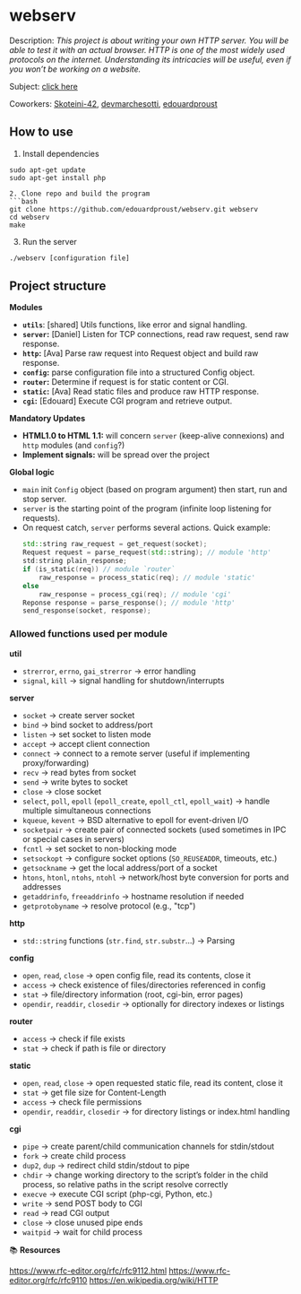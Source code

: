 # webserv

Description: *This project is about writing your own HTTP server. You will be able to test it with an actual browser. HTTP is one of the most widely used protocols on the internet. Understanding its intricacies will be useful, even if you won’t be working on a website.*

Subject: [click here](subject/en.subject.pdf)

Coworkers: [Skoteini-42](https://github.com/Skoteini-42), [devmarchesotti](https://github.com/devmarchesotti), [edouardproust](https://github.com/edouardproust)

## How to use

1. Install dependencies
```
sudo apt-get update
sudo apt-get install php

2. Clone repo and build the program
```bash
git clone https://github.com/edouardproust/webserv.git webserv
cd webserv
make
```

3. Run the server
```bash
./webserv [configuration file]
```

## Project structure

**Modules**
- **`utils`**: [shared] Utils functions, like error and signal handling.
- **`server`:** [Daniel] Listen for TCP connections, read raw request, send raw response.
- **`http`:** [Ava] Parse raw request into Request object and build raw response.
- **`config`:** parse configuration file into a structured Config object.
- **`router`:** Determine if request is for static content or CGI.
- **`static`:** [Ava] Read static files and produce raw HTTP response.
- **`cgi`:** [Edouard] Execute CGI program and retrieve output.

**Mandatory Updates**
- **HTML1.0 to HTML 1.1:** will concern `server` (keep-alive connexions) and `http` modules (and `config`?)
- **Implement signals:** will be spread over the project

**Global logic**
- `main` init `Config` object (based on program argument) then start, run and stop server.
- `server` is the starting point of the program (infinite loop listening for requests).
- On request catch, `server` performs several actions. Quick example:
	```cpp
	std::string raw_request = get_request(socket);
	Request request = parse_request(std::string); // module 'http'
	std:string plain_response;
	if (is_static(req)) // module `router`
		raw_response = process_static(req); // module 'static'
	else
		raw_response = process_cgi(req); // module 'cgi'
	Reponse response = parse_response(); // module 'http'
	send_response(socket, response);
	```

### Allowed functions used per module

**util**
- `strerror`, `errno`, `gai_strerror` → error handling
- `signal`, `kill` → signal handling for shutdown/interrupts

**server**

- `socket` → create server socket
- `bind` → bind socket to address/port
- `listen` → set socket to listen mode
- `accept` → accept client connection
- `connect` → connect to a remote server (useful if implementing proxy/forwarding)
- `recv` → read bytes from socket
- `send` → write bytes to socket
- `close` → close socket
- `select`, `poll`, `epoll` (`epoll_create`, `epoll_ctl`, `epoll_wait`) → handle multiple simultaneous connections
- `kqueue`, `kevent` → BSD alternative to epoll for event-driven I/O
- `socketpair` → create pair of connected sockets (used sometimes in IPC or special cases in servers)
- `fcntl` → set socket to non-blocking mode
- `setsockopt` → configure socket options (`SO_REUSEADDR`, timeouts, etc.)
- `getsockname` → get the local address/port of a socket
- `htons`, `htonl`, `ntohs`, `ntohl` → network/host byte conversion for ports and addresses
- `getaddrinfo`, `freeaddrinfo` → hostname resolution if needed
- `getprotobyname` → resolve protocol (e.g., "tcp")

**http**

- `std::string` functions (`str.find`, `str.substr`...) → Parsing

**config**

- `open`, `read`, `close` → open config file, read its contents, close it
- `access` → check existence of files/directories referenced in config
- `stat` → file/directory information (root, cgi-bin, error pages)
- `opendir`, `readdir`, `closedir` → optionally for directory indexes or listings

**router**

- `access` → check if file exists
- `stat` → check if path is file or directory

**static**

- `open`, `read`, `close` → open requested static file, read its content, close it
- `stat` → get file size for Content-Length
- `access` → check file permissions
- `opendir`, `readdir`, `closedir` → for directory listings or index.html handling

**cgi**

- `pipe` → create parent/child communication channels for stdin/stdout
- `fork` → create child process
- `dup2`, `dup` → redirect child stdin/stdout to pipe
- `chdir` → change working directory to the script’s folder in the child process, so relative paths in the script resolve correctly
- `execve` → execute CGI script (php-cgi, Python, etc.)
- `write` → send POST body to CGI
- `read` → read CGI output
- `close` → close unused pipe ends
- `waitpid` → wait for child process

📚 **Resources**

https://www.rfc-editor.org/rfc/rfc9112.html
https://www.rfc-editor.org/rfc/rfc9110
https://en.wikipedia.org/wiki/HTTP
